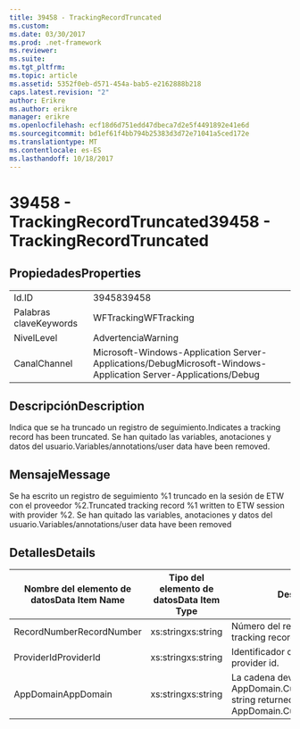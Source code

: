 ```yaml
---
title: 39458 - TrackingRecordTruncated
ms.custom: 
ms.date: 03/30/2017
ms.prod: .net-framework
ms.reviewer: 
ms.suite: 
ms.tgt_pltfrm: 
ms.topic: article
ms.assetid: 5352f0eb-d571-454a-bab5-e2162888b218
caps.latest.revision: "2"
author: Erikre
ms.author: erikre
manager: erikre
ms.openlocfilehash: ecf18d6d751edd47dbeca7d2e5f4491892e41e6d
ms.sourcegitcommit: bd1ef61f4bb794b25383d3d72e71041a5ced172e
ms.translationtype: MT
ms.contentlocale: es-ES
ms.lasthandoff: 10/18/2017
---
```

# <a name="39458---trackingrecordtruncated"></a><span data-ttu-id="6b27a-102">39458 - TrackingRecordTruncated</span><span class="sxs-lookup"><span data-stu-id="6b27a-102">39458 - TrackingRecordTruncated</span></span>
## <a name="properties"></a><span data-ttu-id="6b27a-103">Propiedades</span><span class="sxs-lookup"><span data-stu-id="6b27a-103">Properties</span></span>  
  
|||  
|-|-|  
|<span data-ttu-id="6b27a-104">Id.</span><span class="sxs-lookup"><span data-stu-id="6b27a-104">ID</span></span>|<span data-ttu-id="6b27a-105">39458</span><span class="sxs-lookup"><span data-stu-id="6b27a-105">39458</span></span>|  
|<span data-ttu-id="6b27a-106">Palabras clave</span><span class="sxs-lookup"><span data-stu-id="6b27a-106">Keywords</span></span>|<span data-ttu-id="6b27a-107">WFTracking</span><span class="sxs-lookup"><span data-stu-id="6b27a-107">WFTracking</span></span>|  
|<span data-ttu-id="6b27a-108">Nivel</span><span class="sxs-lookup"><span data-stu-id="6b27a-108">Level</span></span>|<span data-ttu-id="6b27a-109">Advertencia</span><span class="sxs-lookup"><span data-stu-id="6b27a-109">Warning</span></span>|  
|<span data-ttu-id="6b27a-110">Canal</span><span class="sxs-lookup"><span data-stu-id="6b27a-110">Channel</span></span>|<span data-ttu-id="6b27a-111">Microsoft-Windows-Application Server-Applications/Debug</span><span class="sxs-lookup"><span data-stu-id="6b27a-111">Microsoft-Windows-Application Server-Applications/Debug</span></span>|  
  
## <a name="description"></a><span data-ttu-id="6b27a-112">Descripción</span><span class="sxs-lookup"><span data-stu-id="6b27a-112">Description</span></span>  
 <span data-ttu-id="6b27a-113">Indica que se ha truncado un registro de seguimiento.</span><span class="sxs-lookup"><span data-stu-id="6b27a-113">Indicates a tracking record has been truncated.</span></span> <span data-ttu-id="6b27a-114">Se han quitado las variables, anotaciones y datos del usuario.</span><span class="sxs-lookup"><span data-stu-id="6b27a-114">Variables/annotations/user data have been removed.</span></span>  
  
## <a name="message"></a><span data-ttu-id="6b27a-115">Mensaje</span><span class="sxs-lookup"><span data-stu-id="6b27a-115">Message</span></span>  
 <span data-ttu-id="6b27a-116">Se ha escrito un registro de seguimiento %1 truncado en la sesión de ETW con el proveedor %2.</span><span class="sxs-lookup"><span data-stu-id="6b27a-116">Truncated tracking record %1 written to ETW session with provider %2.</span></span> <span data-ttu-id="6b27a-117">Se han quitado las variables, anotaciones y datos del usuario.</span><span class="sxs-lookup"><span data-stu-id="6b27a-117">Variables/annotations/user data have been removed</span></span>  
  
## <a name="details"></a><span data-ttu-id="6b27a-118">Detalles</span><span class="sxs-lookup"><span data-stu-id="6b27a-118">Details</span></span>  
  
|<span data-ttu-id="6b27a-119">Nombre del elemento de datos</span><span class="sxs-lookup"><span data-stu-id="6b27a-119">Data Item Name</span></span>|<span data-ttu-id="6b27a-120">Tipo del elemento de datos</span><span class="sxs-lookup"><span data-stu-id="6b27a-120">Data Item Type</span></span>|<span data-ttu-id="6b27a-121">Descripción</span><span class="sxs-lookup"><span data-stu-id="6b27a-121">Description</span></span>|  
|--------------------|--------------------|-----------------|  
|<span data-ttu-id="6b27a-122">RecordNumber</span><span class="sxs-lookup"><span data-stu-id="6b27a-122">RecordNumber</span></span>|<span data-ttu-id="6b27a-123">xs:string</span><span class="sxs-lookup"><span data-stu-id="6b27a-123">xs:string</span></span>|<span data-ttu-id="6b27a-124">Número del registro de seguimiento.</span><span class="sxs-lookup"><span data-stu-id="6b27a-124">The tracking record number.</span></span>|  
|<span data-ttu-id="6b27a-125">ProviderId</span><span class="sxs-lookup"><span data-stu-id="6b27a-125">ProviderId</span></span>|<span data-ttu-id="6b27a-126">xs:string</span><span class="sxs-lookup"><span data-stu-id="6b27a-126">xs:string</span></span>|<span data-ttu-id="6b27a-127">Identificador del proveedor ETW.</span><span class="sxs-lookup"><span data-stu-id="6b27a-127">The ETW provider id.</span></span>|  
|<span data-ttu-id="6b27a-128">AppDomain</span><span class="sxs-lookup"><span data-stu-id="6b27a-128">AppDomain</span></span>|<span data-ttu-id="6b27a-129">xs:string</span><span class="sxs-lookup"><span data-stu-id="6b27a-129">xs:string</span></span>|<span data-ttu-id="6b27a-130">La cadena devuelta por AppDomain.CurrentDomain.FriendlyName.</span><span class="sxs-lookup"><span data-stu-id="6b27a-130">The string returned by AppDomain.CurrentDomain.FriendlyName.</span></span>|

